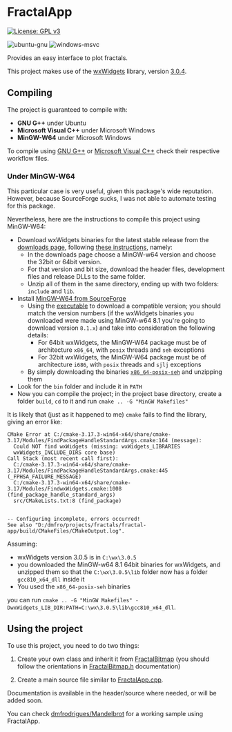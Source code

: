 # FractalApp

[![License: GPL v3](https://img.shields.io/badge/License-GPLv3-blue.svg)](https://www.gnu.org/licenses/gpl-3.0)

![ubuntu-gnu](https://github.com/dmfrodrigues/fractal-app/workflows/ubuntu-gnu/badge.svg)
![windows-msvc](https://github.com/dmfrodrigues/fractal-app/workflows/windows-msvc/badge.svg)

Provides an easy interface to plot fractals.

This project makes use of the [wxWidgets](https://www.wxwidgets.org/) library, version [3.0.4](https://www.wxwidgets.org/downloads/).

## Compiling

The project is guaranteed to compile with:
* **GNU G++** under Ubuntu
* **Microsoft Visual C++** under Microsoft Windows
* **MinGW-W64** under Microsoft Windows

To compile using [GNU G++](.github/workflows/ubuntu-gnu) or [Microsoft Visual C++](.github/workflows/windows-msvc) check their respective workflow files.

### Under MinGW-W64

This particular case is very useful, given this package's wide reputation. However, because SourceForge sucks, I was not able to automate testing for this package.

Nevertheless, here are the instructions to compile this project using MinGW-W64:
- Download wxWidgets binaries for the latest stable release from the [downloads page](https://www.wxwidgets.org/downloads/), following [these instructions](https://docs.wxwidgets.org/trunk/plat_msw_binaries.html), namely:
    - In the downloads page choose a MinGW-w64 version and choose the 32bit or 64bit version.
    - For that version and bit size, download the header files, development files and release DLLs to the same folder.
    - Unzip all of them in the same directory, ending up with two folders: `include` and `lib`.
- Install [MinGW-W64 from SourceForge](https://sourceforge.net/projects/mingw-w64/files/)
    - Using the [executable](https://sourceforge.net/projects/mingw-w64/files/Toolchains%20targetting%20Win32/Personal%20Builds/mingw-builds/installer/mingw-w64-install.exe) to download a compatible version; you should match the version numbers (if the wxWidgets binaries you downloaded were made using MinGW-w64 8.1 you're going to download version `8.1.x`) and take into consideration the following details:
        - For 64bit wxWidgets, the MinGW-W64 package must be of architecture `x86_64`, with `posix` threads and `seh` exceptions
        - For 32bit wxWidgets, the MinGW-W64 package must be of architecture `i686`, with `posix` threads and `sjlj` exceptions
    -  By simply downloading the binaries [`x86_64-posix-seh`](https://sourceforge.net/projects/mingw-w64/files/Toolchains%20targetting%20Win64/Personal%20Builds/mingw-builds/8.1.0/threads-posix/seh/x86_64-8.1.0-release-posix-seh-rt_v6-rev0.7z) and unzipping them
- Look for the `bin` folder and include it in `PATH`
- Now you can compile the project; in the project base directory, create a folder `build`, `cd` to it and run `cmake .. -G "MinGW Makefiles"`

It is likely that (just as it happened to me) `cmake` fails to find the library, giving an error like:

```
CMake Error at C:/cmake-3.17.3-win64-x64/share/cmake-3.17/Modules/FindPackageHandleStandardArgs.cmake:164 (message):
  Could NOT find wxWidgets (missing: wxWidgets_LIBRARIES
  wxWidgets_INCLUDE_DIRS core base)
Call Stack (most recent call first):
  C:/cmake-3.17.3-win64-x64/share/cmake-3.17/Modules/FindPackageHandleStandardArgs.cmake:445 (_FPHSA_FAILURE_MESSAGE)
  C:/cmake-3.17.3-win64-x64/share/cmake-3.17/Modules/FindwxWidgets.cmake:1008 (find_package_handle_standard_args)
  src/CMakeLists.txt:8 (find_package)


-- Configuring incomplete, errors occurred!
See also "D:/dmfro/projects/fractals/fractal-app/build/CMakeFiles/CMakeOutput.log".
```

Assuming:
- wxWidgets version 3.0.5 is in `C:\wx\3.0.5`
- you downloaded the MinGW-w64 8.1 64bit binaries for wxWidgets, and unzipped them so that the `C:\wx\3.0.5\lib` folder now has a folder `gcc810_x64_dll` inside it
- You used the `x86_64-posix-seh` binaries

you can run `cmake .. -G "MinGW Makefiles" -DwxWidgets_LIB_DIR:PATH=C:\wx\3.0.5\lib\gcc810_x64_dll`.

## Using the project

To use this project, you need to do two things:

1. Create your own class and inherit it from [FractalBitmap](include/FractalBitmap.h) (you should follow the orientations in [FractalBitmap.h](include/FractalBitmap.h) documentation)

2. Create a main source file similar to [FractalApp.cpp](FractalApp.cpp).

Documentation is available in the header/source where needed, or will be added soon.

You can check [dmfrodrigues/Mandelbrot](https://github.com/dmfrodrigues/Mandelbrot) for a working sample using FractalApp.
